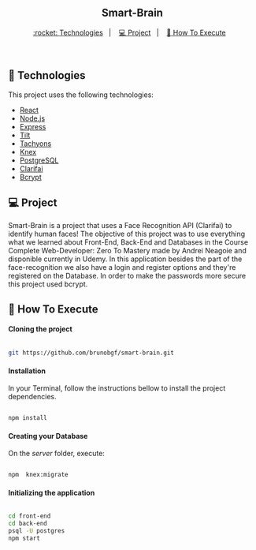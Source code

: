<h2 align="center">
  Smart-Brain
</h2>

<p align="center">
  <a href="#rocket-tecnologias"> :rocket: Technologies</a>&nbsp;&nbsp;&nbsp;|&nbsp;&nbsp;&nbsp;
  <a href="#-projeto">💻 Project</a>&nbsp;&nbsp;&nbsp;|&nbsp;&nbsp;&nbsp;
  <a href="#-como-executar">🔖 How To Execute</a>&nbsp;&nbsp;&nbsp;
</p>

<br>

## :rocket: Technologies

This project uses the following technologies:

- [React](https://reactjs.org)
- [Node.js](https://nodejs.org/en/)
- [Express](https://expressjs.com/pt-br/)
- [Tilt](https://www.npmjs.com/package/react-tilt)
- [Tachyons](https://www.npmjs.com/package/tachyons)
- [Knex](http://knexjs.org/)
- [PostgreSQL](https://www.postgresql.org/docs/)
- [Clarifai](https://docs.clarifai.com/)
- [Bcrypt](https://www.npmjs.com/package/bcrypt)

## 💻 Project

Smart-Brain is a project that uses a Face Recognition API (Clarifai) to identify human faces!
The objective of this project was to use everything what we learned about Front-End, Back-End and Databases in the Course Complete Web-Developer: Zero To Mastery made by Andrei Neagoie and disponible currently in Udemy.
In this application besides the part of the face-recognition we also have a login and register options and they're registered on the Database. In order to make the passwords more secure this project used bcrypt. 

## 🔖 How To Execute

#### Cloning the project
```sh

git https://github.com/brunobgf/smart-brain.git

```
#### Installation 
In your Terminal, follow the instructions bellow to install the project dependencies. 
```sh

npm install 

```

#### Creating your Database
On the *server* folder, execute: 
```sh

npm  knex:migrate

```
#### Initializing the application 
```sh

cd front-end
cd back-end
psql -U postgres
npm start

```
